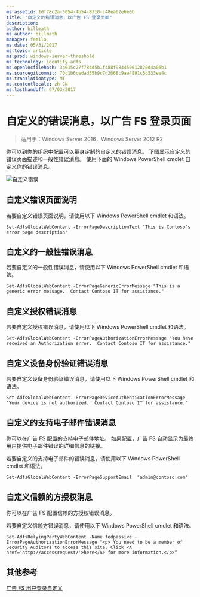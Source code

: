 ```yaml
---
ms.assetid: 1df78c2a-5054-4b54-8310-c48ea62e6e0b
title: "自定义的错误消息，以广告 FS 登录页面"
description: 
author: billmath
ms.author: billmath
manager: femila
ms.date: 05/31/2017
ms.topic: article
ms.prod: windows-server-threshold
ms.technology: identity-adfs
ms.openlocfilehash: 3a015c27f784d5b1f488f984450612820d4a06b1
ms.sourcegitcommit: 70c1b6cedad55b9c7d2068c9aa4891c6c533ee4c
ms.translationtype: MT
ms.contentlocale: zh-CN
ms.lasthandoff: 07/03/2017
---
```

# <a name="custom-error-messages-for-ad-fs-sign-in-page"></a>自定义的错误消息，以广告 FS 登录页面  

>适用于：Windows Server 2016，Windows Server 2012 R2

你可以到你的组织中配置可以量身定制的自定义的错误消息。 下图显示自定义的错误页面描述和一般性错误消息。 使用下面的 Windows PowerShell cmdlet 自定义你的错误消息。  
  
![自定义错误](media/AD-FS-user-sign-in-customization/ADFS_Blue_Custom3.png)  
  
## <a name="customize-the-error-page-description"></a>自定义错误页面说明  
若要自定义错误页面说明，请使用以下 Windows PowerShell cmdlet 和语法。  
  

`Set-AdfsGlobalWebContent -ErrorPageDescriptionText "This is Contoso's error page description" ` 

  
## <a name="customize-a-generic-error-message"></a>自定义的一般性错误消息  
若要自定义的一般性错误消息，请使用以下 Windows PowerShell cmdlet 和语法。  
  
 
`Set-AdfsGlobalWebContent -ErrorPageGenericErrorMessage "This is a generic error message.  Contact Contoso IT for assistance." ` 

  
## <a name="customize-an-authorization-error-message"></a>自定义授权错误消息  
若要自定义授权错误消息，请使用以下 Windows PowerShell cmdlet 和语法。  
  

    Set-AdfsGlobalWebContent -ErrorPageAuthorizationErrorMessage "You have received an Authorization error.  Contact Contoso IT for assistance."  

  
## <a name="customize-a-device-authentication-error-message"></a>自定义设备身份验证错误消息  
若要自定义设备身份验证错误消息，请使用以下 Windows PowerShell cmdlet 和语法。  
  
 
`Set-AdfsGlobalWebContent -ErrorPageDeviceAuthenticationErrorMessage "Your device is not authorized.  Contact Contoso IT for assistance."`  
 
  
## <a name="customize-a-support-email-error-message"></a>自定义的支持电子邮件错误消息  
你可以在广告 FS 配置的支持电子邮件地址。 如果配置，广告 FS 自动显示为最终用户提供电子邮件错误的详细信息的链接。  
  
若要自定义的支持电子邮件的错误消息，请使用以下 Windows PowerShell cmdlet 和语法。  
  

    Set-AdfsGlobalWebContent -ErrorPageSupportEmail  "admin@contoso.com"  

  
## <a name="customize-a-relying-party-authorization-message"></a>自定义信赖的方授权消息  
你可以在广告 FS 配置信赖的方授权错误消息。  
  
若要自定义信赖方错误消息，请使用以下 Windows PowerShell cmdlet 和语法。  

    Set-AdfsRelyingPartyWebContent -Name fedpassive -ErrorPageAuthorizationErrorMessage "<p> You need to be a member of Security Auditors to access this site. Click <A href='http://accessrequest/'>here</A> for more information.</p>“  


## <a name="additional-references"></a>其他参考 
[广告 FS 用户登录自定义](AD-FS-user-sign-in-customization.md)    
